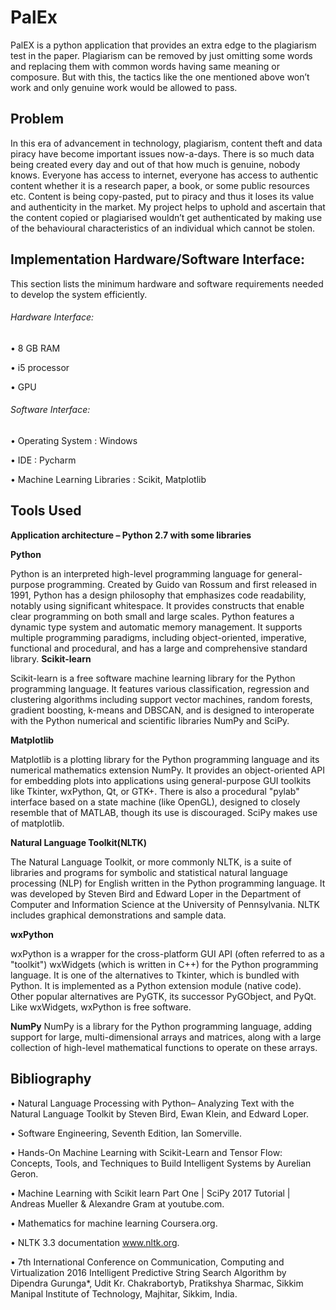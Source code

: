 # PalEx
PalEX is a python application that provides an extra edge to the plagiarism test in the paper.
Plagiarism can be removed by just omitting some words and replacing them with common   words having same meaning or composure. 
But with this, the tactics like the one mentioned above won’t work and only genuine work would be allowed to pass.

## Problem

In this era of advancement in technology, plagiarism, content theft and data piracy have become important issues now-a-days.
There is so much data being created every day and out of that how much is genuine, nobody knows.
Everyone has access to internet, everyone has access to authentic content whether it is a research paper, a book,
or some public resources etc. Content is being copy-pasted, put to piracy and thus it loses its value and authenticity in the market.
My project helps to uphold and ascertain that the content copied or plagiarised wouldn’t get authenticated by making use of the
behavioural characteristics of an individual which cannot be stolen.

## Implementation Hardware/Software Interface:

This section lists the minimum hardware and software requirements needed to develop the system efficiently.
    
###### Hardware Interface:

•	8 GB RAM

•	i5 processor

•	GPU
  
###### Software Interface:

•	Operating System		          : Windows

•	IDE				                  : Pycharm

•	Machine Learning Libraries    : Scikit, Matplotlib 

## Tools Used

**Application architecture – Python 2.7 with some libraries**

**Python**

Python is an interpreted high-level programming language for general-purpose programming. Created by Guido van Rossum and first released in 1991, Python has a design philosophy that emphasizes code readability, notably using significant whitespace. It provides constructs that enable clear programming on both small and large scales. Python features a dynamic type system and automatic memory management. It supports multiple programming paradigms, including object-oriented, imperative, functional and procedural, and has a large and comprehensive standard library. 
**Scikit-learn**

Scikit-learn is a free software machine learning library for the Python programming language. It features various classification, regression and clustering algorithms including support vector machines, random forests, gradient boosting, k-means and DBSCAN, and is designed to interoperate with the Python numerical and scientific libraries NumPy and SciPy.

**Matplotlib**

Matplotlib is a plotting library for the Python programming language and its numerical mathematics extension NumPy. It provides an object-oriented API for embedding plots into applications using general-purpose GUI toolkits like Tkinter, wxPython, Qt, or GTK+. There is also a procedural "pylab" interface based on a state machine (like OpenGL), designed to closely resemble that of MATLAB, though its use is discouraged. SciPy makes use of matplotlib.

**Natural Language Toolkit(NLTK)**

The Natural Language Toolkit, or more commonly NLTK, is a suite of libraries and programs for symbolic and statistical natural language processing (NLP) for English written in the Python programming language. It was developed by Steven Bird and Edward Loper in the Department of Computer and Information Science at the University of Pennsylvania. NLTK includes graphical demonstrations and sample data. 

**wxPython**

wxPython is a wrapper for the cross-platform GUI API (often referred to as a "toolkit") wxWidgets (which is written in C++) for the Python programming language. It is one of the alternatives to Tkinter, which is bundled with Python. It is implemented as a Python extension module (native code). Other popular alternatives are PyGTK, its successor PyGObject, and PyQt. Like wxWidgets, wxPython is free software. 

**NumPy**
 NumPy is a library for the Python programming language, adding support for large, multi-dimensional arrays and matrices, along with a large collection of high-level mathematical functions to operate on these arrays.


## Bibliography

•	Natural Language Processing with Python– Analyzing Text with the Natural Language Toolkit by Steven Bird, Ewan Klein, and Edward Loper.

•	Software Engineering, Seventh Edition, Ian Somerville.

•	Hands-On Machine Learning with Scikit-Learn and Tensor Flow: Concepts, Tools, and Techniques to Build Intelligent Systems by Aurelian Geron.

•	Machine Learning with Scikit learn Part One | SciPy 2017 Tutorial | Andreas Mueller & Alexandre Gram at youtube.com.

•	Mathematics for machine learning Coursera.org.

•	NLTK 3.3 documentation www.nltk.org.

•	7th International Conference on Communication, Computing and Virtualization 2016 Intelligent Predictive String Search Algorithm by Dipendra Gurunga*, Udit Kr. Chakrabortyb, Pratikshya Sharmac, Sikkim Manipal Institute of Technology, Majhitar, Sikkim, India.


